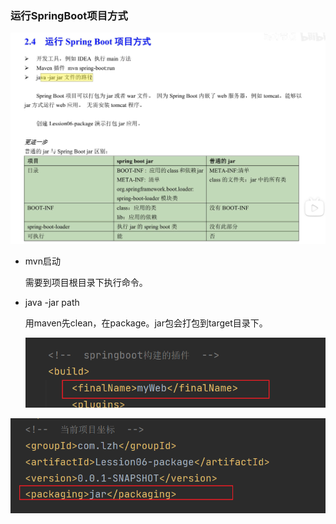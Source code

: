 ### 运行SpringBoot项目方式

![image-20230408212642299](./pic/image-20230408212642299.png)

- mvn启动

  需要到项目根目录下执行命令。

- java -jar path

  用maven先clean，在package。jar包会打包到target目录下。

  ![image-20230408213542886](./pic/image-20230408213542886.png)

![image-20230408213553327](./pic/image-20230408213553327.png)